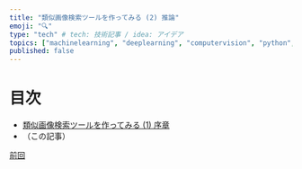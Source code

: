 ```yaml
---
title: "類似画像検索ツールを作ってみる (2) 推論"
emoji: "🔍"
type: "tech" # tech: 技術記事 / idea: アイデア
topics: ["machinelearning", "deeplearning", "computervision", "python", "検索"]
published: false
---
```


# 目次

* [類似画像検索ツールを作ってみる (1) 序章](202105-similar-search-1)
* （この記事）

[前回](202105-similar-search-1)
